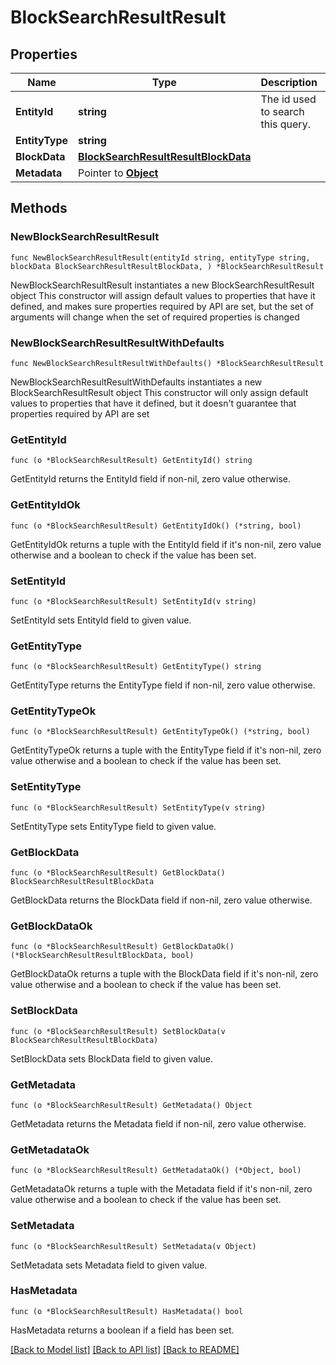 # BlockSearchResultResult

## Properties

Name | Type | Description | Notes
------------ | ------------- | ------------- | -------------
**EntityId** | **string** | The id used to search this query. | 
**EntityType** | **string** |  | 
**BlockData** | [**BlockSearchResultResultBlockData**](BlockSearchResultResultBlockData.md) |  | 
**Metadata** | Pointer to [**Object**](Object.md) |  | [optional] 

## Methods

### NewBlockSearchResultResult

`func NewBlockSearchResultResult(entityId string, entityType string, blockData BlockSearchResultResultBlockData, ) *BlockSearchResultResult`

NewBlockSearchResultResult instantiates a new BlockSearchResultResult object
This constructor will assign default values to properties that have it defined,
and makes sure properties required by API are set, but the set of arguments
will change when the set of required properties is changed

### NewBlockSearchResultResultWithDefaults

`func NewBlockSearchResultResultWithDefaults() *BlockSearchResultResult`

NewBlockSearchResultResultWithDefaults instantiates a new BlockSearchResultResult object
This constructor will only assign default values to properties that have it defined,
but it doesn't guarantee that properties required by API are set

### GetEntityId

`func (o *BlockSearchResultResult) GetEntityId() string`

GetEntityId returns the EntityId field if non-nil, zero value otherwise.

### GetEntityIdOk

`func (o *BlockSearchResultResult) GetEntityIdOk() (*string, bool)`

GetEntityIdOk returns a tuple with the EntityId field if it's non-nil, zero value otherwise
and a boolean to check if the value has been set.

### SetEntityId

`func (o *BlockSearchResultResult) SetEntityId(v string)`

SetEntityId sets EntityId field to given value.


### GetEntityType

`func (o *BlockSearchResultResult) GetEntityType() string`

GetEntityType returns the EntityType field if non-nil, zero value otherwise.

### GetEntityTypeOk

`func (o *BlockSearchResultResult) GetEntityTypeOk() (*string, bool)`

GetEntityTypeOk returns a tuple with the EntityType field if it's non-nil, zero value otherwise
and a boolean to check if the value has been set.

### SetEntityType

`func (o *BlockSearchResultResult) SetEntityType(v string)`

SetEntityType sets EntityType field to given value.


### GetBlockData

`func (o *BlockSearchResultResult) GetBlockData() BlockSearchResultResultBlockData`

GetBlockData returns the BlockData field if non-nil, zero value otherwise.

### GetBlockDataOk

`func (o *BlockSearchResultResult) GetBlockDataOk() (*BlockSearchResultResultBlockData, bool)`

GetBlockDataOk returns a tuple with the BlockData field if it's non-nil, zero value otherwise
and a boolean to check if the value has been set.

### SetBlockData

`func (o *BlockSearchResultResult) SetBlockData(v BlockSearchResultResultBlockData)`

SetBlockData sets BlockData field to given value.


### GetMetadata

`func (o *BlockSearchResultResult) GetMetadata() Object`

GetMetadata returns the Metadata field if non-nil, zero value otherwise.

### GetMetadataOk

`func (o *BlockSearchResultResult) GetMetadataOk() (*Object, bool)`

GetMetadataOk returns a tuple with the Metadata field if it's non-nil, zero value otherwise
and a boolean to check if the value has been set.

### SetMetadata

`func (o *BlockSearchResultResult) SetMetadata(v Object)`

SetMetadata sets Metadata field to given value.

### HasMetadata

`func (o *BlockSearchResultResult) HasMetadata() bool`

HasMetadata returns a boolean if a field has been set.


[[Back to Model list]](../README.md#documentation-for-models) [[Back to API list]](../README.md#documentation-for-api-endpoints) [[Back to README]](../README.md)


